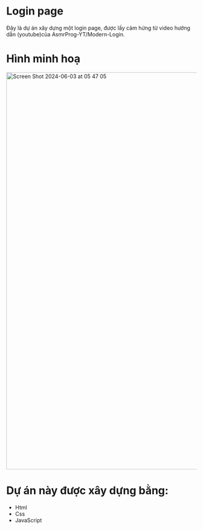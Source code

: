 # Login page
Đây là dự án xây dựng một login page, được lấy cảm hứng từ video hướng dẫn (youtube<link src = "https://www.youtube.com/watch?v=PlpM2LJWu-s" >)của AsmrProg-YT/Modern-Login.

# Hình minh hoạ
<img width="1050" alt="Screen Shot 2024-06-03 at 05 47 05" src="https://github.com/MT16024/Login-page-/assets/101939561/60376c22-cd2a-4926-9b54-e4583756b275">

# Dự án này được xây dựng bằng: 
* Html
* Css
* JavaScript
